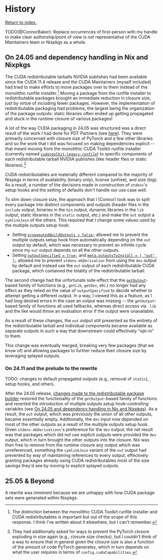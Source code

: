 # History

[Return to index.](../README.md)

TODO(@ConnorBaker): Replace occurrences of first-person with my handle to make clear authorship/point of view is not representative of the CUDA Maintainers team or Nixpkgs as a whole.

## On 24.05 and dependency handling in Nix and Nixpkgs

The CUDA redistributable tarballs NVIDIA publishes had been available since the CUDA 11.4 release and the CUDA Maintainers (myself included) had tried to make efforts to move packages over to them instead of the monolithic runfile installer.[^1]
Moving a package from the runfile installer to redistributable packages brought an immediate reduction in closure size, just by virtue of including fewer packages.
However, the implementation of redistributable packaging had problems, the largest being the organization of the package outputs: static libraries often ended up getting propagated and stuck in the runtime closure of various packages!

A lot of the way CUDA packaging in 24.05 was structured was a direct result of the work I had done for PDT Partners (see [here](https://discourse.nixos.org/t/cuda-team-roadmap-and-call-for-sponsors/29495)).
They were primarily concerned with closure size of PyTorch and a few other libraries and so the work that I did was focused on making dependencies explicit -- that meant moving from the monolithic CUDA Toolkit runfile installer (currently named [`cudatoolkit-legacy-runfile`](https://github.com/NixOS/nixpkgs/blob/0da3c44a9460a26d2025ec3ed2ec60a895eb1114/pkgs/top-level/cuda-packages.nix#L75)) to specific components of each redistributable tarball NVIDIA publishes (like header files or static libraries).[^2]

CUDA redistributables are materially different compared to the majority of Nixpkgs in terms of availability (binary only), license (unfree), and size (big).
As a result, a number of the decisions made in construction of `stdenv`'s setup hooks and the setting of defaults don't handle our use case well.

To slim down closure size, the approach that I (Connor) took was to split every package into distinct components and outputs (header files in the `include` output, binaries in the `bin` output, dynamic libraries in the `lib` output, static libraries in the `static` output, etc.) and make the `out` output a `symlinkJoin` of the others.
This required that I change some values used by the multiple outputs setup hook:

- Setting [`propagatedBuildOutputs = false;`](https://github.com/NixOS/nixpkgs/blob/0da3c44a9460a26d2025ec3ed2ec60a895eb1114/pkgs/development/cuda-modules/generic-builders/manifest.nix#L316-L320) allowed me to prevent the multiple outputs setup hook from automatically depending on the `out` output by default, which was necessary to prevent an infinite cycle since my `out` output depends on all the other outputs.
- Setting [`outputSpecified = true;`](https://github.com/NixOS/nixpkgs/blob/0da3c44a9460a26d2025ec3ed2ec60a895eb1114/pkgs/development/cuda-modules/generic-builders/manifest.nix#L322-L327) and [`meta.outputsToInstall = [ "out" ];`](https://github.com/NixOS/nixpkgs/blob/0da3c44a9460a26d2025ec3ed2ec60a895eb1114/pkgs/development/cuda-modules/generic-builders/manifest.nix#L346-L348) allowed me to prevent `stdenv.mkDerivation` from using the `dev` output by default and instead use the `out` output of each redistributable CUDA package, which contained the totality of the redistributable tarball.

The second change had the unfortunate side-effect that the [`getOutput`](https://github.com/NixOS/nixpkgs/blob/0da3c44a9460a26d2025ec3ed2ec60a895eb1114/lib/attrsets.nix#L1764-L1799)-based family of functions (e.g., `getLib`, `getDev`, etc.) no longer had any effect as they relied on the value of `outputSpecified` to decide whether to attempt getting a different output.
In a way, I viewed this as a feature, as I had long desired errors in the case an output was missing -- the `getOutput`-based family of functions all used fallbacks, whereas direct access via `.lib` and the like would throw an evaluation error if the output were unavailable.

As a result of these changes, the `out` output still presented as the entirety of the redistributable tarball and individual components became available as separate outputs in such a way that downstream could effectively "opt-in" to them.

This change was eventually merged, breaking very few packages (that we know of) and allowing packages to further reduce their closure size by leveraging splayed outputs.

[^1]:
    The distinction between the monolithic CUDA Toolkit runfile installer and CUDA redistributables is important but out of the scope of this response.
    I think I've written about it elsewhere, but I can't remember.

[^2]: They had additionally asked for ways to prevent the PyTorch closure exploding in size again (e.g., closure size checks), but I couldn't think of a way to ensure that in general given the closure size is also a function of the amount of code PyTorch generates, which in turn depends on what the user requires in terms of `config.cudaCapabilities`.

### On 24.11 and the prelude to the rewrite

TODO: changes to default propagated outputs (e.g., removal of `static`), setup hooks, and others.

After the 24.05 release, [changes made to the redistributable package builder](https://github.com/NixOS/nixpkgs/pull/323056) restored the functionality of the `getOutput`-based family of functions and reverted the introduction of multiple outputs setup hook-controlling variables (see [On 24.05 and dependency handling in Nix and Nixpkgs](#on-2405-and-dependency-handling-in-nix-and-nixpkgs)).
As a result, the `out` output, which was previously the union of all other outputs, became essentially empty.
Additionally, the `dev` input now depended on most of the other outputs as a result of the multiple outputs setup hook.
Given `stdenv.mkDerivations`'s preference for the `dev` output, the net result was that packages which did not use explicit outputs were provided the `dev` output, which in turn brought the other outputs into the closure.
Nix was then free to remove from the runtime closure any output which was unreferenced, something the `symlinkJoin` variant of the `out` output had prevented by way of maintaining references to every output, effectively granting packages already using CUDA redistributables most of the size savings they'd see by moving to explicit splayed outputs.

## 25.05 & Beyond

A rewrite was imminent because we are unhappy with how CUDA package sets were generated within Nixpkgs.
